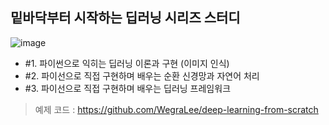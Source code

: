 ## 밑바닥부터 시작하는 딥러닝 시리즈 스터디

![image](https://user-images.githubusercontent.com/36656801/142989899-0cfda45c-22a0-4e3e-8187-0ad8fa78d774.png)

* #1. 파이썬으로 익히는 딥러닝 이론과 구현 (이미지 인식)
* #2. 파이선으로 직접 구현하며 배우는 순환 신경망과 자연어 처리
* #3. 파이선으로 직접 구현하며 배우는 딥러닝 프레임워크

> 예제 코드 : https://github.com/WegraLee/deep-learning-from-scratch
